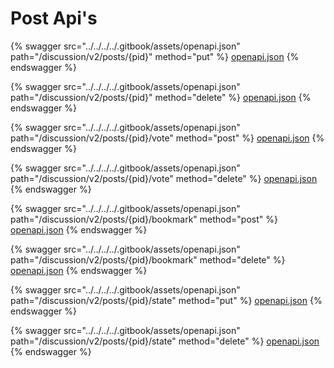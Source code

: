 # Post Api's

{% swagger src="../../../../.gitbook/assets/openapi.json" path="/discussion/v2/posts/{pid}" method="put" %}
[openapi.json](../../../../.gitbook/assets/openapi.json)
{% endswagger %}

{% swagger src="../../../../.gitbook/assets/openapi.json" path="/discussion/v2/posts/{pid}" method="delete" %}
[openapi.json](../../../../.gitbook/assets/openapi.json)
{% endswagger %}

{% swagger src="../../../../.gitbook/assets/openapi.json" path="/discussion/v2/posts/{pid}/vote" method="post" %}
[openapi.json](../../../../.gitbook/assets/openapi.json)
{% endswagger %}

{% swagger src="../../../../.gitbook/assets/openapi.json" path="/discussion/v2/posts/{pid}/vote" method="delete" %}
[openapi.json](../../../../.gitbook/assets/openapi.json)
{% endswagger %}

{% swagger src="../../../../.gitbook/assets/openapi.json" path="/discussion/v2/posts/{pid}/bookmark" method="post" %}
[openapi.json](../../../../.gitbook/assets/openapi.json)
{% endswagger %}

{% swagger src="../../../../.gitbook/assets/openapi.json" path="/discussion/v2/posts/{pid}/bookmark" method="delete" %}
[openapi.json](../../../../.gitbook/assets/openapi.json)
{% endswagger %}

{% swagger src="../../../../.gitbook/assets/openapi.json" path="/discussion/v2/posts/{pid}/state" method="put" %}
[openapi.json](../../../../.gitbook/assets/openapi.json)
{% endswagger %}

{% swagger src="../../../../.gitbook/assets/openapi.json" path="/discussion/v2/posts/{pid}/state" method="delete" %}
[openapi.json](../../../../.gitbook/assets/openapi.json)
{% endswagger %}









